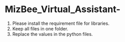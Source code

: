 # MizBee_Virtual_Assistant-

1. Please install the requirement file for libraries.
2. Keep all files in one folder.
3. Replace the values in the python files.

